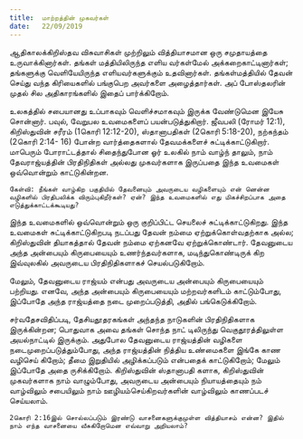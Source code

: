 ```yaml
---
title:  மாற்றத்தின் முகவர்கள்
date:   22/09/2019
---
```


ஆதிகாலக்கிறிஸ்தவ விசுவாசிகள் முற்றிலும் வித்தியாசமான ஒரு சமுதாயத்தை உருவாக்கினார்கள். தங்கள் மத்தியிலிருந்த எளிய வர்கள்மேல் அக்கறைகாட்டினார்கள்; தங்களுக்கு வெளியேயிருந்த எளியவர்களுக்கும் உதவினார்கள். தங்கள்மத்தியில் தேவன் செய்து வந்த கிரியைகளில் பங்குபெற அவர்களை அழைத்தார்கள். அப் போஸ்தலரின் முதல் சில அதிகாரங்களில் இதைப் பார்க்கிறோம்.

உலகத்தில் சபையானது உப்பாகவும் வெளிச்சமாகவும் இருக்க வேண்டுமென இயேசு சொன்னார். பவுல், வேறுபல உவமைகளைப் பயன்படுத்துகிறார். ஜீவபலி (ரோமர் 12:1), கிறிஸ்துவின் சரீரம் (1கொரி 12:12-20), ஸ்தானாபதிகள் (2கொரி 5:18-20), நற்கந்தம் (2கொரி 2:14- 16) போன்ற வார்த்தைகளால் தேவமக்களைச் சுட்டிக்காட்டுகிறார். மாபெரும் போராட்டத்தால் சிதைந்துபோன ஓர் உலகில் நாம் வாழ்ந் தாலும், நாம் தேவராஜ்யத்தின் பிரதிநிதிகள் அல்லது முகவர்களாக இருப்பதை இந்த உவமைகள் ஒவ்வொன்றும் காட்டுகின்றன.

`கேள்வி: நீங்கள் வாழ்கிற பகுதியில் தேவனையும் அவருடைய வழிகளையும் என் னென்ன வழிகளில் பிரதிபலிக்க விரும்புகிறீர்கள்? ஏன்? இந்த உவமைகளில் எது மிகச்சிறப்பாக அதை எடுத்துக்காட்டக்கூடியது?`

இந்த உவமைகளில் ஒவ்வொன்றும் ஒரு குறிப்பிட்ட செயலைச் சுட்டிக்காட்டுகிறது. இந்த உவமைகள் சுட்டிக்காட்டுகிறபடி நடப்பது தேவன் நம்மை ஏற்றுக்கொள்வதற்காக அல்ல; கிறிஸ்துவின் தியாகத்தால் தேவன் நம்மை ஏற்கனவே ஏற்றுக்கொண்டார். தேவனுடைய அந்த அன்பையும் கிருபையையும் உணர்ந்தவர்களாக, மடிந்துகொண்டிருக் கிற இவ்வுலகில் அவருடைய பிரதிநிதிகளாகச் செயல்படுகிறோம்.

மேலும், தேவனுடைய ராஜ்யம் என்பது அவருடைய அன்பையும் கிருபையையும் பற்றியது. எனவே, அந்த அன்பையும் கிருபையையும் மற்றவர்களிடம் காட்டும்போது, இப்போதே அந்த ராஜ்யத்தை நடை முறைப்படுத்தி, அதில் பங்கெடுக்கிறோம்.

சர்வதேசவிதிப்படி, தேசியதூதரகங்கள் அந்தந்த நாடுகளின் பிரதிநிதிகளாக இருக்கின்றன; பொதுவாக அவை தங்கள் சொந்த நாட் டிலிருந்து வெகுதூரத்திலுள்ள அயல்நாட்டில் இருக்கும். அதுபோல தேவனுடைய ராஜ்யத்தின் வழிகளை நடைமுறைப்படுத்தும்போது, அந்த ராஜ்யத்தின் நித்திய உண்மைகளை இங்கே காண வழிசெய் கிறோம்; தீமை இறுதியில் அழிக்கப்படும் என்பதைக் காட்டுகிறோம்; மேலும் இப்போதே அதை ருசிக்கிறோம். கிறிஸ்துவின் ஸ்தானாபதி களாக, கிறிஸ்துவின் முகவர்களாக நாம் வாழும்போது, அவருடைய அன்பையும் நியாயத்தையும் நம் வாழ்விலும் சபையிலும் நாம் ஊழியம்செய்கிறவர்களின் வாழ்விலும் காணப்படச் செய்யலாம்.

`2கொரி 2:16இல் சொல்லப்படும் இரண்டு வாசனைகளுக்குமுள்ள வித்தியாசம் என்ன? இதில் நாம் எந்த வாசனையை வீசுகிறோமென எவ்வாறு அறியலாம்?`